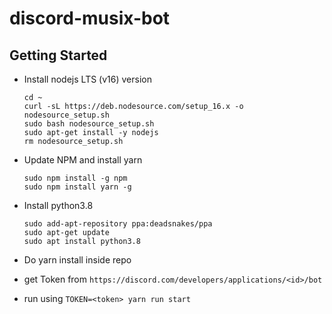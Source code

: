# discord-musix-bot

## Getting Started

-   Install nodejs LTS (v16) version

        cd ~
        curl -sL https://deb.nodesource.com/setup_16.x -o nodesource_setup.sh
        sudo bash nodesource_setup.sh
        sudo apt-get install -y nodejs
        rm nodesource_setup.sh

-   Update NPM and install yarn

        sudo npm install -g npm
        sudo npm install yarn -g

-   Install python3.8

        sudo add-apt-repository ppa:deadsnakes/ppa
        sudo apt-get update
        sudo apt install python3.8

-   Do yarn install inside repo
-   get Token from `https://discord.com/developers/applications/<id>/bot`
-   run using `TOKEN=<token> yarn run start`
